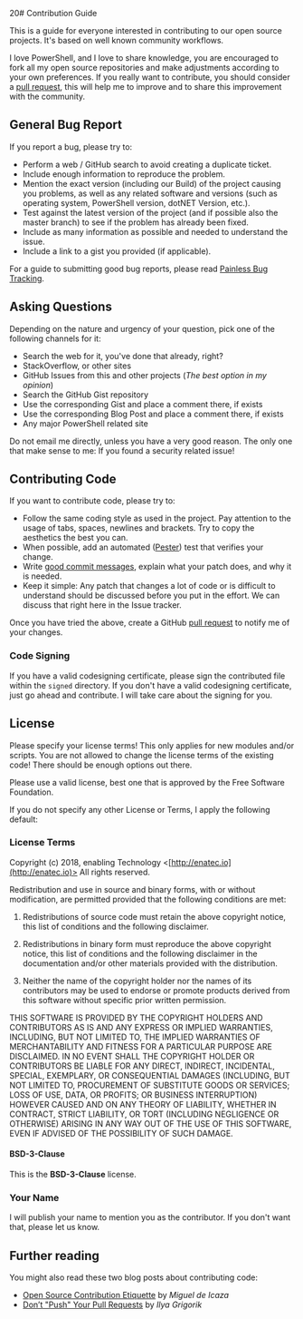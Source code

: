 20# Contribution Guide

This is a guide for everyone interested in contributing to our open source projects. It's based on well known community workflows.

I love PowerShell, and I love to share knowledge, you are encouraged to fork all my open source repositories and make adjustments according to your own preferences. If you really want to contribute, you should consider a [pull request](https://github.com/jhochwald/PowerShell-collection/pulls), this will help me to improve and to share this improvement with the community.

## General Bug Report

If you report a bug, please try to:

- Perform a web / GitHub search to avoid creating a duplicate ticket.
- Include enough information to reproduce the problem.
- Mention the exact version (including our Build) of the project causing you problems, as well as any related software and versions (such as operating system, PowerShell version, dotNET Version, etc.).
- Test against the latest version of the project (and if possible also the master branch) to see if the problem has already been fixed.
- Include as many information as possible and needed to understand the issue.
- Include a link to a gist you provided (if applicable).

For a guide to submitting good bug reports, please read [Painless Bug Tracking](http://www.joelonsoftware.com/articles/fog0000000029.html).

## Asking Questions

Depending on the nature and urgency of your question, pick one of the following channels for it:

- Search the web for it, you've done that already, right?
- StackOverflow, or other sites
- GitHub Issues from this and other projects (_The best option in my opinion_)
- Search the GitHub Gist repository
- Use the corresponding Gist and place a comment there, if exists
- Use the corresponding Blog Post and place a comment there, if exists
- Any major PowerShell related site

Do not email me directly, unless you have a very good reason. The only one that make sense to me: If you found a security related issue!

## Contributing Code

If you want to contribute code, please try to:

- Follow the same coding style as used in the project. Pay attention to the usage of tabs, spaces, newlines and brackets. Try to copy the aesthetics the best you can.
- When possible, add an automated ([Pester](https://github.com/pester/Pester)) test that verifies your change.
- Write [good commit messages](http://tbaggery.com/2008/04/19/a-note-about-git-commit-messages.html), explain what your patch does, and why it is needed.
- Keep it simple: Any patch that changes a lot of code or is difficult to understand should be discussed before you put in the effort. We can discuss that right here in the Issue tracker.

Once you have tried the above, create a GitHub [pull request](https://github.com/jhochwald/PowerShell-collection/pulls) to notify me of your changes.

### Code Signing

If you have a valid codesigning certificate, please sign the contributed file within the `signed` directory.
If you don't have a valid codesigning certificate, just go ahead and contribute. I will take care about the signing for you.

## License

Please specify your license terms! This only applies for new modules and/or scripts. You are not allowed to change the license terms of the existing code! There should be enough options out there.

Please use a valid license, best one that is approved by the Free Software Foundation.

If you do not specify any other License or Terms, I apply the following default:

### License Terms

Copyright (c) 2018, enabling Technology <[http://enatec.io](http://enatec.io)>
All rights reserved.

Redistribution and use in source and binary forms, with or without modification, are permitted provided that the following conditions are met:

1. Redistributions of source code must retain the above copyright notice, this list of conditions and the following disclaimer.

2. Redistributions in binary form must reproduce the above copyright notice, this list of conditions and the following disclaimer in the documentation and/or other materials provided with the distribution.

3. Neither the name of the copyright holder nor the names of its contributors may be used to endorse or promote products derived from this software without specific prior written permission.

THIS SOFTWARE IS PROVIDED BY THE COPYRIGHT HOLDERS AND CONTRIBUTORS AS IS AND ANY EXPRESS OR IMPLIED WARRANTIES, INCLUDING, BUT NOT LIMITED TO, THE IMPLIED WARRANTIES OF MERCHANTABILITY AND FITNESS FOR A PARTICULAR PURPOSE ARE DISCLAIMED. IN NO EVENT SHALL THE COPYRIGHT HOLDER OR CONTRIBUTORS BE LIABLE FOR ANY DIRECT, INDIRECT, INCIDENTAL, SPECIAL, EXEMPLARY, OR CONSEQUENTIAL DAMAGES (INCLUDING, BUT NOT LIMITED TO, PROCUREMENT OF SUBSTITUTE GOODS OR SERVICES; LOSS OF USE, DATA, OR PROFITS; OR BUSINESS INTERRUPTION) HOWEVER CAUSED AND ON ANY THEORY OF LIABILITY, WHETHER IN CONTRACT, STRICT LIABILITY, OR TORT (INCLUDING NEGLIGENCE OR OTHERWISE) ARISING IN ANY WAY OUT OF THE USE OF THIS SOFTWARE, EVEN IF ADVISED OF THE POSSIBILITY OF SUCH DAMAGE.

#### BSD-3-Clause

This is the **BSD-3-Clause** license.

### Your Name

I will publish your name to mention you as the contributor. If you don't want that, please let us know.

## Further reading

You might also read these two blog posts about contributing code:

- [Open Source Contribution Etiquette](http://tirania.org/blog/archive/2010/Dec-31.html) by _Miguel de Icaza_
- [Don’t "Push" Your Pull Requests](https://www.igvita.com/2011/12/19/dont-push-your-pull-requests/) by _Ilya Grigorik_
